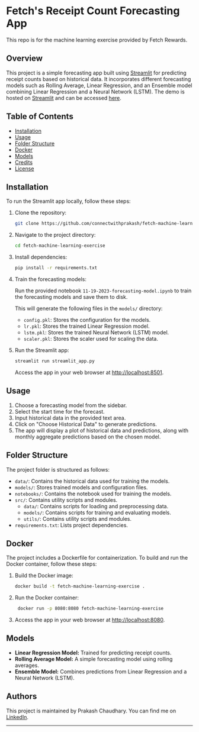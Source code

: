 # Fetch's Receipt Count Forecasting App
This repo is for the machine learning exercise provided by Fetch Rewards.

## Overview

This project is a simple forecasting app built using [Streamlit](https://www.streamlit.io/) for predicting receipt counts based on historical data. It incorporates different forecasting models such as Rolling Average, Linear Regression, and an Ensemble model combining Linear Regression and a Neural Network (LSTM). The demo is hosted on [Streamlit](https://www.streamlit.io/) and can be accessed [here](https://fetch-machine-learning-exercise.streamlit.app).

## Table of Contents

- [Installation](#installation)
- [Usage](#usage)
- [Folder Structure](#folder-structure)
- [Docker](#docker)
- [Models](#models)
- [Credits](#credits)
- [License](#license)

## Installation

To run the Streamlit app locally, follow these steps:

1. Clone the repository:

   ```bash
   git clone https://github.com/connectwithprakash/fetch-machine-learning-exercise.git
   ```

2. Navigate to the project directory:

   ```bash
   cd fetch-machine-learning-exercise
   ```

3. Install dependencies:

   ```bash
   pip install -r requirements.txt
   ```

4. Train the forecasting models:
   
   Run the provided notebook `11-19-2023-forecasting-model.ipynb` to train the forecasting models and save them to disk.

   This will generate the following files in the `models/` directory:

   - `config.pkl`: Stores the configuration for the models.
   - `lr.pkl`: Stores the trained Linear Regression model.
   - `lstm.pkl`: Stores the trained Neural Network (LSTM) model.
   - `scaler.pkl`: Stores the scaler used for scaling the data.

5. Run the Streamlit app:

   ```bash
   streamlit run streamlit_app.py
   ```

   Access the app in your web browser at [http://localhost:8501](http://localhost:8501).

## Usage

1. Choose a forecasting model from the sidebar.
2. Select the start time for the forecast.
3. Input historical data in the provided text area.
4. Click on "Choose Historical Data" to generate predictions.
5. The app will display a plot of historical data and predictions, along with monthly aggregate predictions based on the chosen model.

## Folder Structure

The project folder is structured as follows:

- `data/`: Contains the historical data used for training the models.
- `models/`: Stores trained models and configuration files.
- `notebooks/`: Contains the notebook used for training the models.
- `src/`: Contains utility scripts and modules.
   - `data/`: Contains scripts for loading and preprocessing data.
   - `models/`: Contains scripts for training and evaluating models.
   - `utils/`: Contains utility scripts and modules.
- `requirements.txt`: Lists project dependencies.

## Docker

The project includes a Dockerfile for containerization. To build and run the Docker container, follow these steps:

1. Build the Docker image:

   ```bash
   docker build -t fetch-machine-learning-exercise .
   ```

2. Run the Docker container:

   ```bash
    docker run -p 8080:8080 fetch-machine-learning-exercise
    ```

3. Access the app in your web browser at [http://localhost:8080](http://localhost:8080).

## Models

- **Linear Regression Model:** Trained for predicting receipt counts.
- **Rolling Average Model:** A simple forecasting model using rolling averages.
- **Ensemble Model:** Combines predictions from Linear Regression and a Neural Network (LSTM).

## Authors

This project is maintained by Prakash Chaudhary. You can find me on [LinkedIn](https://www.linkedin.com/in/connectwithprakash/).

---
